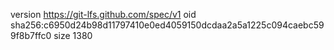 version https://git-lfs.github.com/spec/v1
oid sha256:c6950d24b98d11797410e0ed4059150dcdaa2a5a1225c094caebc599f8b7ffc0
size 1380

